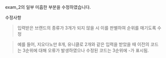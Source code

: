 exam_2의 일부 미흡한 부분을 수정하였습니다.

수정사항
> 입력받은 브랜드의 종류가 3개가 되지 않을 시
> 이를 판별하여 순위를 매기도록 수정

> 예를 들어, 지오다노만 8개, 유니클로 2개와 같은 입력을 받았을 때
> 이전의 코드는 3순위에 대해 오류가 발생하였으나
> 수정된 코드는 3순위에 -가 표시됨.
